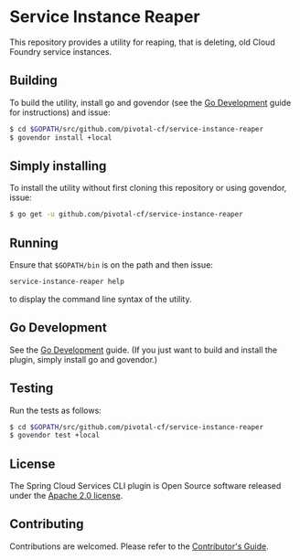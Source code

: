 # Service Instance Reaper

This repository provides a utility for reaping, that is deleting, old Cloud Foundry service instances.

## Building

To build the utility, install go and govendor (see the [Go Development](docs/go.adoc) guide for instructions) and issue:
```bash
$ cd $GOPATH/src/github.com/pivotal-cf/service-instance-reaper
$ govendor install +local
```

## Simply installing

To install the utility without first cloning this repository or using govendor, issue:
```bash
$ go get -u github.com/pivotal-cf/service-instance-reaper

```

## Running

Ensure that `$GOPATH/bin` is on the path and then issue:
```bash
service-instance-reaper help
```
to display the command line syntax of the utility.

## Go Development

See the [Go Development](docs/go.adoc) guide.
(If you just want to build and install the plugin, simply install go and govendor.)

## Testing

Run the tests as follows:
```bash
$ cd $GOPATH/src/github.com/pivotal-cf/service-instance-reaper
$ govendor test +local
```

## License

The Spring Cloud Services CLI plugin is Open Source software released under the
[Apache 2.0 license](http://www.apache.org/licenses/LICENSE-2.0.html).

## Contributing

Contributions are welcomed. Please refer to the [Contributor's Guide](CONTRIBUTING.md).

